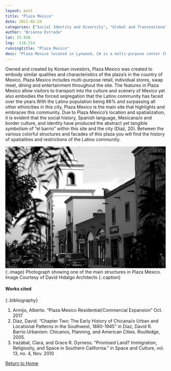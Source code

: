 ```yaml
---
layout: post
title: "Plaza Mexico"
date: 2021-02-24
categories: ["Social Identity and Diversity", "Global and Transnational"]
author: "Brianna Estrada"
lat: 33.928
lng: -118.214
runningtitle: "Plaza Mexico"
desc: "Plaza Mexico located in Lynwood, CA is a multi-purpose center that seeks to recreate a cultural space for the Mexican American community."
---
```

Owned and created by Korean investors, Plaza Mexico was created to embody similar qualities and characteristics of the plaza’s in the country of Mexico. Plaza Mexico includes multi-purpose retail, individual stores, swap meet, dining and entertainment throughout the site. 
The features in Plaza Mexico allow visitors to transport into the culture and scenery of Mexico yet also embodies the forced segregation that the Latino community has faced over the years.With the Latino population being 86% and surpassing all other ethnicities in this city, Plaza Mexico is the main site that highlights and embraces this community. Due to Plaza Mexico’s location and spatialization, it is evident that the social history, Spanish language, Mexicana/o and border culture, and identity have produced the abstract yet tangible symbolism of “el barrio” within this site and the city (Diaz, 20). Between the various colorful structures and facades of this plaza you will find the history of spatialities and restrictions of the Latino community.

![Plaza Mexico](images/PlazaMexico_pin1_image1.jpg)
   {:.image} 
Photograph showing one of the main structures in Plaza Mexico. Image Courtesy of David Hidalgo Architects 
   {:.caption} 

#### Works cited

{:.bibliography}
1. Armijo, Alberto. “Plaza Mexico Residential/Commercial Expansion”  Oct. 2017
2. Diaz, David. “Chapter Two: The Early History of Chicana/o Urban and Locational Patterns in the Southwest, 1880-1945” in Diaz, David R. Barrio Urbanism: Chicanos, Planning, and American Cities. Routledge, 2005.
3. Irazábal, Clara, and Grace R. Dyrness. “Promised Land? Immigration, Religiosity, and Space in Southern California.” in Space and Culture, vol. 13, no. 4, Nov. 2010

[Return to Home](https://uclachicanxstudies.github.io/BarrioSuburbanisms/)
